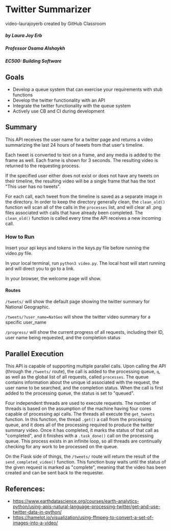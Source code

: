 # Twitter Summarizer
video-laurajoyerb created by GitHub Classroom

##### by Laura Joy Erb
##### Professor Osama Alshaykh
##### EC500: Building Software

## Goals
 - Develop a queue system that can exercise your requirements with stub functions
 - Develop the twitter functionality with an API
 - Integrate the twitter functionality with the queue system
 - Actively use CB and CI during development

## Summary
This API receives the user name for a twitter page and returns a video summarizing the last 24 hours of tweets from that user's timeline.

Each tweet is converted to text on a frame, and any media is added to the frame as well. Each frame is shown for 3 seconds. The resulting video is returned to the requesting process.

If the specified user either does not exist or does not have any tweets on their timeline, the resulting video will be a single frame that has the text "This user has no tweets".

For each call, each tweet from the timeline is saved as a separate image in the directory. In order to keep the directory generally clean, the `clean_old()` function will scan all of the calls in the `processes` list, and will clear all .png files associated with calls that have already been completed. The `clean_old()` function is called every time the API receives a new incoming call.

### How to Run
Insert your api keys and tokens in the keys.py file before running the video.py file.

In your local terminal, run `python3 video.py`. The local host will start running and will direct you to go to a link.

In your browser, the welcome page will show.

#### Routes
`/tweets/` will show the default page showing the twitter summary for National Geographic.

`/tweets/?user_name=NatGeo` will show the twitter video summary for a specific user_name

`/progress/` will show the current progress of all requests, including their ID, user name being requested, and the completion status

## Parallel Execution
This API is capable of supporting multiple parallel calls. Upon calling the API (through the `/tweets/` route), the call is added to the processing queue, `q`, as well as the global list of all requests, called `processes`. The queue contains information about the unique id associated with the request, the user name to be searched, and the completion status. When the call is first added to the processing queue, the status is set to "queued".

Four independent threads are used to execute requests. The number of threads is based on the assumption of the machine having four cores capable of processing api calls. The threads all execute the `get_tweets` function. In this function, the thread `.get()` a call from the processing queue, and it does all of the processing required to produce the twitter summary video. Once it has completed, it marks the status of that call as "completed", and it finishes with a `.task_done()` call on the processing queue. This process exists in an infinite loop, so all threads are continually checking for any work to be processed on the queue.

On the Flask side of things, the `/tweets/` route will return the result of the `send_completed_video()` function. This function busy waits until the status of the given request is marked as "complete", meaning that the video has been created and can be sent back to the requester.

## References:
- https://www.earthdatascience.org/courses/earth-analytics-python/using-apis-natural-language-processing-twitter/get-and-use-twitter-data-in-python/
- https://hamelot.io/visualization/using-ffmpeg-to-convert-a-set-of-images-into-a-video/
